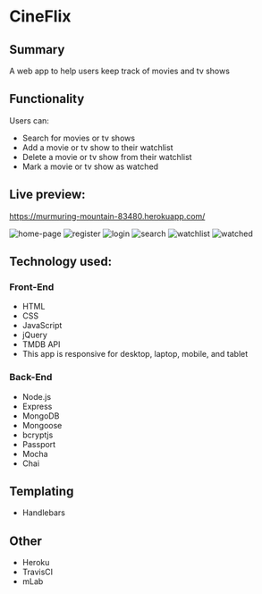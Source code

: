 # CineFlix

## Summary

A web app to help users keep track of movies and tv shows

## Functionality

Users can:

* Search for movies or tv shows
* Add a movie or tv show to their watchlist
* Delete a movie or tv show from their watchlist
* Mark a movie or tv show as watched


## Live preview:

https://murmuring-mountain-83480.herokuapp.com/

![home-page](https://user-images.githubusercontent.com/25669046/34453996-0701ab82-ed2f-11e7-829b-4feb4a51c177.png)
![register](https://user-images.githubusercontent.com/25669046/34453999-0f85191a-ed2f-11e7-8f11-6668abd4dfff.png)
![login](https://user-images.githubusercontent.com/25669046/34453998-0d19d47c-ed2f-11e7-8298-34d68daa556a.png)
![search](https://user-images.githubusercontent.com/25669046/34454000-10c536f2-ed2f-11e7-80bf-cf66782019b1.png)
![watchlist](https://user-images.githubusercontent.com/25669046/34454002-13a8c4ce-ed2f-11e7-8331-44704c00299b.png)
![watched](https://user-images.githubusercontent.com/25669046/34454001-12485d60-ed2f-11e7-874e-d7bb407b9218.png)


## Technology used:

### Front-End

* HTML
* CSS
* JavaScript
* jQuery
* TMDB API
* This app is responsive for desktop, laptop, mobile, and tablet

### Back-End

* Node.js
* Express
* MongoDB
* Mongoose
* bcryptjs
* Passport
* Mocha
* Chai

## Templating

* Handlebars

## Other

* Heroku
* TravisCI
* mLab
